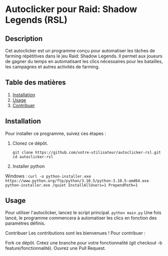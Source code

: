 # Autoclicker pour Raid: Shadow Legends (RSL)

## Description
Cet autoclicker est un programme conçu pour automatiser les tâches de farming répétitives dans le jeu Raid: Shadow Legends. 
Il permet aux joueurs de gagner du temps en automatisant les clics nécessaires pour les batailles, les campagnes 
et autres activités de farming.

## Table des matières
1. [Installation](#installation)
2. [Usage](#usage)
3. [Contribuer](#contribuer)

## Installation
Pour installer ce programme, suivez ces étapes :

1. Clonez ce dépôt.
    
    ``git clone https://github.com/votre-utilisateur/autoclicker-rsl.git
    cd autoclicker-rsl``

2. Installer python

  Windows : 
  ``curl -o python-installer.exe https://www.python.org/ftp/python/3.10.5/python-3.10.5-amd64.exe
python-installer.exe /quiet InstallAllUsers=1 PrependPath=1
``

## Usage
Pour utiliser l'autoclicker, lancez le script principal.
``python main.py``
Une fois lancé, le programme commencera à automatiser les clics en fonction des paramètres définis.

Contribuer
Les contributions sont les bienvenues ! Pour contribuer :

Fork ce dépôt.
Créez une branche pour votre fonctionnalité (git checkout -b feature/fonctionnalité).
Ouvrez une Pull Request.
